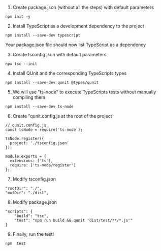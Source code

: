 1) Create package.json (without all the steps) with default parameters
```console
npm init -y
```

2) Install TypeScript as a development dependency to the project
```console
npm install --save-dev typescript
```

Your package.json file should now list TypeScript as a dependency

3) Create tsconfig.json with default parameters
```console
npx tsc --init
```

4) Install QUnit and the corresponding TypeScripts types
```console
npm install --save-dev qunit @types/qunit
```

5) We will use "ts-node" to execute  TypeScripts tests without manually compiling them
```console
npm install --save-dev ts-node
```

6) Create "qunit.config.js at the root of the project
```console
// qunit.config.js
const tsNode = require('ts-node');

tsNode.register({
  project: './tsconfig.json'
});

module.exports = {
  extensions: ['ts'],
  require: ['ts-node/register']
};
```
7) Modify tsconfig.json
```
"rootDir": "./",
"outDir": "./dist",
```

8) Modify package.json
```
"scripts": {
    "build": "tsc",
    "test": "npm run build && qunit 'dist/test/**/*.js'"
}
```

9) Finally, run the test!
```console
npm  test
```
